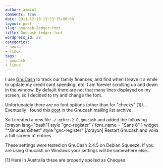 ```yaml
---
author: admin1
comments: true
date: 2011-12-10 17:13:15+00:00
layout: post
slug: gnucash-ledger-font
title: Gnucash ledger font
wordpress_id: 28
categories:
- howto
- linux
tags:
- gnucash
- linux
---
```


I use [GnuCash](http://www.gnucash.org) to track our family finances, and find when I leave it a while to update my credit card spending, etc. I am forever scrolling up and down in the window. By default there are not that many lines displayed on my screen, so I decided to try and change the font.




Unfortunately there are no font options (other than for "checks" [1])...
Eventually I found this [post](http://lists.gnucash.org/pipermail/gnucash-devel/2005-November/014915.html) in the Gnucash mailing list archive.




So I created a new file `~/.gtkrc-2.0.gnucash` and added the following
[crayon lang="bash"]
style "gnc-register"
{
  font_name    = "Sans 8"
}
widget "*.GnucashSheet" style "gnc-register"
[/crayon]
Restart Gnucash and voila a full screen of entries.





These settings were tested on GnuCash 2.4.5 on Debian Squeeze.  If you are using Gnucash on Windows your settings will be somewhere else...


  


[1] Here in Australia these are properly spelled as Cheques
